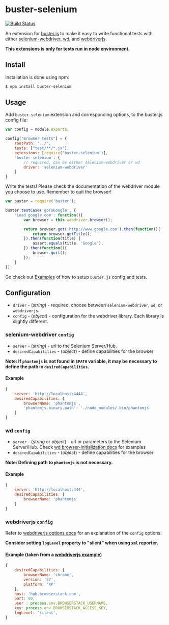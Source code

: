 # buster-selenium

[![Build Status](https://travis-ci.org/GCheung55/buster-selenium.png)](https://travis-ci.org/GCheung55/buster-selenium)

An extension for [buster.js](http://busterjs.org) to make it easy to write functional tests with either [selenium-webdriver](https://npmjs.org/package/selenium-webdriver), [wd](https://npmjs.org/package/wd), and [webdriverjs](https://npmjs.org/package/webdriverjs).

**This extensions is only for tests run in node environment.**

## Install

Installation is done using npm:

```bash
$ npm install buster-selenium
```

## Usage

Add `buster-selenium` extension and corresponding options, to the buster.js config file:

```javascript
var config = module.exports;

config["Browser tests"] = {
	rootPath: "../",
	tests: ["test/**/*.js"],
	extensions: [require('buster-selenium')],
	'buster-selenium': {
		// required, can be either selenium-webdriver or wd
		driver: 'selenium-webdriver'
	}
}
```

Write the tests! Please check the documentation of the webdriver module you choose to use. Remember to quit the browser!

```javascript
var buster = require('buster');

buster.testCase('goToGoogle', {
	'Load google.com': function(){
		var browser = this.webdriver.browser();

		return browser.get('http://www.google.com').then(function(){
			return browser.getTitle();
		}).then(function(title) {
			assert.equals(title, 'Google');
		}).then(function(){
			browser.quit();
		});
	}
});

```

Go check out [Examples](https://github.com/GCheung55/buster-selenium/tree/master/examples/test) of how to setup `buster.js` config and tests.

## Configuration

* `driver` - (*string*) - required, choose between `selenium-webdriver`, `wd`, or `webdriverjs`.
* `config` - (*object*) - configuration for the webdriver library. Each library is slightly different.

### selenium-webdriver `config`

* `server` - (*string*) - url to the Selenium Server/Hub.
* `desiredCapabilities` - (*object*) - define capabilities for the browser

**Note: If `phantomjs` is not found in `$PATH` variable, it may be necessary to define the path in `desiredCapabilities`.**

#### Example
```javascript
{
	server: 'http://localhost:4444',
	desiredCapabilities: {
		browserName: 'phantomjs',		
		'phantomjs.binary.path': './node_modules/.bin/phantomjs'
	}
}
```

### wd `config`

* `server` - (*string* or *object*) - url or parameters to the Selenium Server/Hub. Check [wd browser-initialization docs](https://github.com/admc/wd#browser-initialization) for examples
* `desiredCapabilities` - (*object*) - define capabilities for the browser

**Note: Defining path to `phantomjs` is not necessary.**

#### Example
```javascript
{
	server: 'http://localhost:444',
	desiredCapabilities: {
		browserName: 'phantomjs'
	}
}
```

### webdriverjs `config`

Refer to [webdriverjs options docs](https://github.com/camme/webdriverjs#options) for an explanation of the `config` options.

**Consider setting `logLevel` property to "silent" when using `xml` reporter.**

#### Example (taken from a [webdriverjs example](https://github.com/camme/webdriverjs/tree/master/examples))
```javascript
{
    desiredCapabilities: {
        browserName: 'chrome',
        version: '27',
        platform: 'XP'
    },
    host: 'hub.browserstack.com',
    port: 80,
    user : process.env.BROWSERSTACK_USERNAME,
    key: process.env.BROWSERSTACK_ACCESS_KEY,
    logLevel: 'silent',
}
```